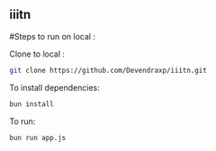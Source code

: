 ## iiitn

#Steps to run on local :

Clone to local :
```bash
git clone https://github.com/Devendraxp/iiitn.git
```

To install dependencies:

```bash
bun install
```

To run:

```bash
bun run app.js
```
